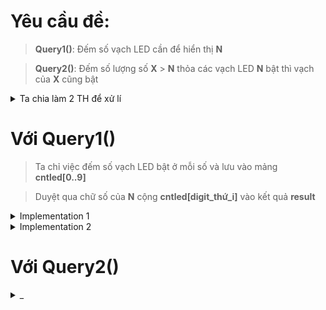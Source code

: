 # Yêu cầu đề:
>    **Query1()**: Đếm số vạch LED cần để hiển thị **N**
 
>    **Query2()**: Đếm số lượng số **X** > **N** thỏa các vạch LED **N** bật thì vạch của **X** cũng bật

<details> <summary> Ta chia làm 2 TH để xử lí </summary>
    
```cpp
int main()
{
    if (readInt() == 1)
        solve1();
    else
        solve2();
    return 0;
}
```
</details>

# Với Query1()
> Ta chỉ việc đếm số vạch LED bật ở mỗi số và lưu vào mảng **cntled[0..9]**

> Duyệt qua chữ số của **N** cộng **cntled[digit_thứ_i]** vào kết quả **result**

<details> <summary> Implementation 1 </summary>

```cpp
/// Precalculate numbers of set-led for each number 0 -> 9
vi cntled = {6, 2, 5, 5, 4, 5, 6, 3, 7, 6};
void solve1()
{
    long long n = readLong();
    
    /// Result is sumation of set-led in every digits
    int res = 0; 
    do res += cntled[n % 10]; while (n /= 10);
    cout << res;
}
```
</details>


<details> <summary> Implementation 2 </summary>
    
```cpp
/// Precalculate numbers of set-led for each number 0 -> 9
vi cntled = {6, 2, 5, 5, 4, 5, 6, 3, 7, 6};
void solve1()
{
    /// Represent number as string
    string s = readString();
 
    /// Result is sumation of all set-led in number
    int res = 0;
    for (char c : s)
        res += cntled[c - '0'];
 
    cout << res;
}
```
</details>

# Với Query2()

> 

<details> <summary> _ </summary>
    
_
</details>
